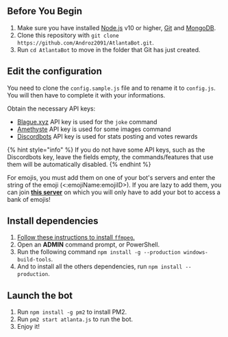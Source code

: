 ## Before You Begin

1. Make sure you have installed [Node.js](https://www.guru99.com/download-install-node-js.html) v10 or higher, [Git](https://www.linode.com/docs/development/version-control/how-to-install-git-on-linux-mac-and-windows/) and [MongoDB](https://medium.com/@LondonAppBrewery/how-to-download-install-mongodb-on-windows-4ee4b3493514).
2. Clone this repository with `git clone https://github.com/Androz2091/AtlantaBot.git`.
3. Run `cd AtlantaBot` to move in the folder that Git has just created.

## Edit the configuration

You need to clone the `config.sample.js` file and to rename it to `config.js`. You will then have to complete it with your informations.

Obtain the necessary API keys:

*   [Blague.xyz](https://blague.xyz/login) API key is used for the `joke` command
*   [Amethyste](https://api.amethyste.moe/register) API key is used for some images command
*   [Discordbots](https://discordbots.org/api/docs#mybots) API key is used for stats posting and votes rewards

{% hint style="info" %}
If you do not have some API keys, such as the Discordbots key, leave the fields empty, the commands/features that use them will be automatically disabled.
{% endhint %}

For emojis, you must add them on one of your bot's servers and enter the string of the emoji (<:emojiName:emojiID>). If you are lazy to add them, you can join [**this server**](https://discord.gg/NPkySYKMkN) on which you will only have to add your bot to access a bank of emojis!

## Install dependencies

1. [Follow these instructions to install `ffmpeg`.](http://blog.gregzaal.com/how-to-install-ffmpeg-on-windows/)
2. Open an **ADMIN** command prompt, or PowerShell.
3. Run the following command `npm install -g --production windows-build-tools`.
4. And to install all the others dependencies, run `npm install --production`.

## Launch the bot

1. Run `npm install -g pm2` to install PM2.
2. Run `pm2 start atlanta.js` to run the bot.
3. Enjoy it!
